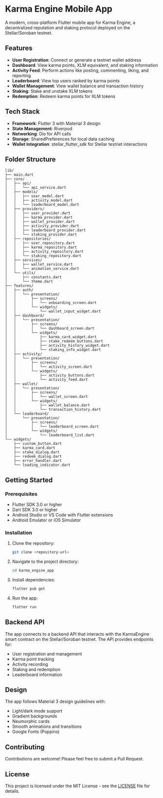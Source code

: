 # Karma Engine Mobile App

A modern, cross-platform Flutter mobile app for Karma Engine, a decentralized reputation and staking protocol deployed on the Stellar/Soroban testnet.

## Features

- **User Registration**: Connect or generate a testnet wallet address
- **Dashboard**: View karma points, XLM equivalent, and staking information
- **Activity Feed**: Perform actions like posting, commenting, liking, and reporting
- **Leaderboard**: View top users ranked by karma points
- **Wallet Management**: View wallet balance and transaction history
- **Staking**: Stake and unstake XLM tokens
- **Redemption**: Redeem karma points for XLM tokens

## Tech Stack

- **Framework**: Flutter 3 with Material 3 design
- **State Management**: Riverpod
- **Networking**: Dio for API calls
- **Storage**: SharedPreferences for local data caching
- **Wallet Integration**: stellar_flutter_sdk for Stellar testnet interactions

## Folder Structure

```
lib/
├── main.dart
├── core/
│   ├── api/
│   │   └── api_service.dart
│   ├── models/
│   │   ├── user_model.dart
│   │   ├── activity_model.dart
│   │   └── leaderboard_model.dart
│   ├── providers/
│   │   ├── user_provider.dart
│   │   ├── karma_provider.dart
│   │   ├── wallet_provider.dart
│   │   ├── activity_provider.dart
│   │   ├── leaderboard_provider.dart
│   │   └── staking_provider.dart
│   ├── repositories/
│   │   ├── user_repository.dart
│   │   ├── karma_repository.dart
│   │   ├── activity_repository.dart
│   │   └── staking_repository.dart
│   ├── services/
│   │   ├── wallet_service.dart
│   │   └── animation_service.dart
│   └── utils/
│       ├── constants.dart
│       └── theme.dart
├── features/
│   ├── auth/
│   │   └── presentation/
│   │       ├── screens/
│   │       │   └── onboarding_screen.dart
│   │       └── widgets/
│   │           └── wallet_input_widget.dart
│   ├── dashboard/
│   │   └── presentation/
│   │       ├── screens/
│   │       │   └── dashboard_screen.dart
│   │       └── widgets/
│   │           ├── karma_card_widget.dart
│   │           ├── stake_redeem_buttons.dart
│   │           ├── activity_history_widget.dart
│   │           └── staking_info_widget.dart
│   ├── activity/
│   │   └── presentation/
│   │       ├── screens/
│   │       │   └── activity_screen.dart
│   │       └── widgets/
│   │           ├── activity_buttons.dart
│   │           └── activity_feed.dart
│   ├── wallet/
│   │   └── presentation/
│   │       ├── screens/
│   │       │   └── wallet_screen.dart
│   │       └── widgets/
│   │           ├── wallet_balance.dart
│   │           └── transaction_history.dart
│   └── leaderboard/
│       └── presentation/
│           ├── screens/
│           │   └── leaderboard_screen.dart
│           └── widgets/
│               └── leaderboard_list.dart
└── widgets/
    ├── custom_button.dart
    ├── karma_card.dart
    ├── stake_dialog.dart
    ├── redeem_dialog.dart
    ├── error_handler.dart
    └── loading_indicator.dart
```

## Getting Started

### Prerequisites

- Flutter SDK 3.0 or higher
- Dart SDK 3.0 or higher
- Android Studio or VS Code with Flutter extensions
- Android Emulator or iOS Simulator

### Installation

1. Clone the repository:
   ```bash
   git clone <repository-url>
   ```

2. Navigate to the project directory:
   ```bash
   cd karma_engine_app
   ```

3. Install dependencies:
   ```bash
   flutter pub get
   ```

4. Run the app:
   ```bash
   flutter run
   ```

## Backend API

The app connects to a backend API that interacts with the KarmaEngine smart contract on the Stellar/Soroban testnet. The API provides endpoints for:

- User registration and management
- Karma point tracking
- Activity recording
- Staking and redemption
- Leaderboard information

## Design

The app follows Material 3 design guidelines with:
- Light/dark mode support
- Gradient backgrounds
- Neumorphic cards
- Smooth animations and transitions
- Google Fonts (Poppins)

## Contributing

Contributions are welcome! Please feel free to submit a Pull Request.

## License

This project is licensed under the MIT License - see the [LICENSE](LICENSE) file for details.